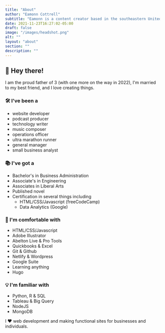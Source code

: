 ```yaml
---
title: "About"
author: "Eamonn Cottrell"
subtitle: "Eamonn is a content creator based in the southeastern United States. He loves web development, music creation and ultra running."
date: 2021-11-23T16:27:02-05:00
draft: false
image: "/images/headshot.png"
alt: ""
layout: "about"
section: ""
description: ""
---
```


## :wave: Hey there!

I am the proud father of 3 (with one more on the way in 2022), I'm married to my best friend, and I love creating things.

### :hammer_and_wrench: I've been a
 
- website developer
- podcast producer
- technology writer
- music composer
- operations officer
- ultra marathon runner
- general manager
- small business analyst

### :books: I've got a

- Bachelor's in Business Administration
- Associate's in Engineering
- Associates in Liberal Arts
- Published novel
- Certification in several things including
    - HTML/CSS/Javascript (freeCodeCamp)
    - Data Analytics (Google)

### :battery: I'm comfortable with

- HTML/CSS/Javascript
- Adobe Illustrator
- Abelton Live & Pro Tools
- Quickbooks & Excel
- Git & Github
- Netlify & Wordpress
- Google Suite
- Learning anything
- Hugo

### :bulb: I'm familiar with

- Python, R & SQL
- Tableau & Big Query
- NodeJS
- MongoDB


I :hearts: web development and making functional sites for businesses and individuals.

